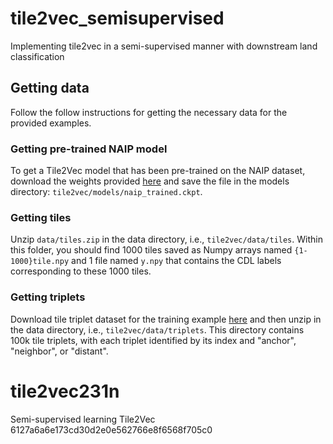 # tile2vec_semisupervised
Implementing tile2vec in a semi-supervised manner with downstream land classification
## Getting data

Follow the follow instructions for getting the necessary data for the provided examples.

### Getting pre-trained NAIP model

To get a Tile2Vec model that has been pre-trained on the NAIP dataset, download the weights provided [here](https://www.dropbox.com/s/bvzriiqlcof5lol/naip_trained.ckpt?dl=0) and save the file in the models directory: `tile2vec/models/naip_trained.ckpt`.

### Getting tiles
Unzip `data/tiles.zip` in the data directory, i.e., `tile2vec/data/tiles`. Within this folder, you should find 1000 tiles saved as Numpy arrays named `{1-1000}tile.npy` and 1 file named `y.npy` that contains the CDL labels corresponding to these 1000 tiles. 

### Getting triplets
Download tile triplet dataset for the training example [here](https://www.dropbox.com/s/afw3cbvo7sjerru/triplets.zip?dl=0) and then unzip in the data directory, i.e., `tile2vec/data/triplets`. This directory contains 100k tile triplets, with each triplet identified by its index and "anchor", "neighbor", or "distant".
# tile2vec231n
Semi-supervised learning Tile2Vec  6127a6a6e173cd30d2e0e562766e8f6568f705c0
